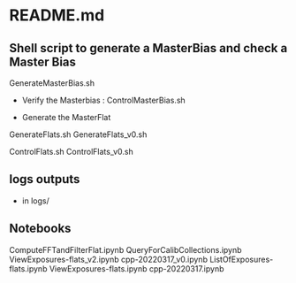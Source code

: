 # README.md


## Shell script to generate a MasterBias and check a Master Bias


GenerateMasterBias.sh

- Verify the Masterbias : ControlMasterBias.sh  


- Generate the MasterFlat 

GenerateFlats.sh  GenerateFlats_v0.sh



ControlFlats.sh  ControlFlats_v0.sh  


## logs outputs

- in logs/



## Notebooks



ComputeFFTandFilterFlat.ipynb  QueryForCalibCollections.ipynb  ViewExposures-flats_v2.ipynb  cpp-20220317_v0.ipynb
ListOfExposures-flats.ipynb    ViewExposures-flats.ipynb       cpp-20220317.ipynb





